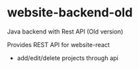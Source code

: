 # website-backend-old
Java backend with Rest API (Old version)

Provides REST API for website-react

- add/edit/delete projects through api
